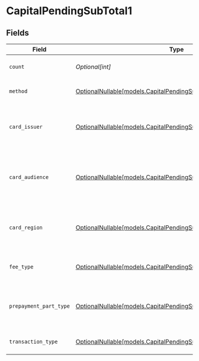 # CapitalPendingSubTotal1


## Fields

| Field                                                                                                                        | Type                                                                                                                         | Required                                                                                                                     | Description                                                                                                                  | Example                                                                                                                      |
| ---------------------------------------------------------------------------------------------------------------------------- | ---------------------------------------------------------------------------------------------------------------------------- | ---------------------------------------------------------------------------------------------------------------------------- | ---------------------------------------------------------------------------------------------------------------------------- | ---------------------------------------------------------------------------------------------------------------------------- |
| `count`                                                                                                                      | *Optional[int]*                                                                                                              | :heavy_minus_sign:                                                                                                           | Number of transactions of this type                                                                                          | 50                                                                                                                           |
| `method`                                                                                                                     | [OptionalNullable[models.CapitalPendingSubTotalMethod1]](../models/capitalpendingsubtotalmethod1.md)                         | :heavy_minus_sign:                                                                                                           | Payment type of the transactions                                                                                             | creditcard                                                                                                                   |
| `card_issuer`                                                                                                                | [OptionalNullable[models.CapitalPendingSubTotalCardIssuer1]](../models/capitalpendingsubtotalcardissuer1.md)                 | :heavy_minus_sign:                                                                                                           | In case of payments transactions with card, the card issuer will be available                                                | amex                                                                                                                         |
| `card_audience`                                                                                                              | [OptionalNullable[models.CapitalPendingSubTotalCardAudience1]](../models/capitalpendingsubtotalcardaudience1.md)             | :heavy_minus_sign:                                                                                                           | In case of payments trnsactions with card, the card audience will be available.                                              | other                                                                                                                        |
| `card_region`                                                                                                                | [OptionalNullable[models.CapitalPendingSubTotalCardRegion1]](../models/capitalpendingsubtotalcardregion1.md)                 | :heavy_minus_sign:                                                                                                           | In case of payments transactions with card, the card region will be available.                                               | domestic                                                                                                                     |
| `fee_type`                                                                                                                   | [OptionalNullable[models.CapitalPendingSubTotalFeeType1]](../models/capitalpendingsubtotalfeetype1.md)                       | :heavy_minus_sign:                                                                                                           | Present when the transaction represents a fee.                                                                               | payment-fee                                                                                                                  |
| `prepayment_part_type`                                                                                                       | [OptionalNullable[models.CapitalPendingSubTotalPrepaymentPartType1]](../models/capitalpendingsubtotalprepaymentparttype1.md) | :heavy_minus_sign:                                                                                                           | Prepayment part: fee itself, reimbursement, discount, VAT or rounding compensation.                                          | fee                                                                                                                          |
| `transaction_type`                                                                                                           | [OptionalNullable[models.CapitalPendingSubTotalTransactionType1]](../models/capitalpendingsubtotaltransactiontype1.md)       | :heavy_minus_sign:                                                                                                           | Represents the transaction type                                                                                              | payment                                                                                                                      |